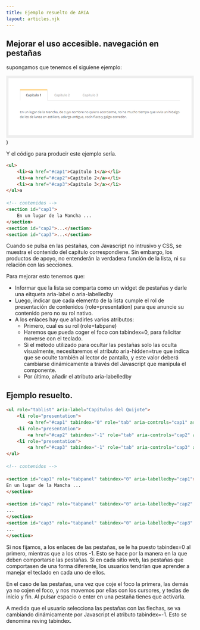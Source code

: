 ```yaml
---
title: Ejemplo resuelto de ARIA
layout: articles.njk
---
```


## Mejorar el uso accesible. navegación en pestañas

supongamos que tenemos el siguiene ejemplo: 

![](img/pestanas.png))

Y el código para producir este ejemplo sería. 

```html
<ul>
    <li><a href="#cap1">Capítulo 1</a></li>
    <li><a href="#cap2">Capítulo 2</a></li>
    <li><a href="#cap3">Capítulo 3</a></li>
</ul>a

<!-- contenidos -->
<section id="cap1">
    En un lugar de la Mancha ...
</section>
<section id="cap2">...</section>
<section id="cap3">...</section>
```

Cuando se pulsa en las pestañas, con Javascript no intrusivo y CSS, se muestra el contenido del capítulo correspondiene. Sin embargo, los productos de apoyo, no entenderán la verdadera función de la lista, ni su relación con las secciones. 

Para mejorar esto tenemos que: 

- Informar que la lista se comparta como un widget de pestañas y darle una eitqueta aria-label o aria-labelledby
- Luego, indicar que cada elemento de la lista cumple el rol de presentación de contenidos (role=presentation) para que anuncie su contenido pero no su rol nativo. 
- A los enlaces hay que añadirles varios atributos: 
    - Primero, cual es su rol (role=tabpane)
    - Haremos que pueda coger el foco con tabindex=0, para falicitar moverse con el teclado. 
    - Si el método utilizado para ocultar las pestañas solo las oculta visualmente, necesitaremos el atributo aria-hidden=true que indica que se oculte también al lector de pantalla, y este valor deberá cambiarse dinámicamente a través del Javascript que manipula el componente.
    - Por último, añadir el atributo aria-labelledby


## Ejemplo resuelto. 

```html
<ul role="tablist" aria-label="Capítulos del Quijote">
    <li role="presentation">
        <a href="#cap1" tabindex="0" role="tab" aria-controls="cap1" aria-selected="true" aria-posinset="1" aria-setsize="3">Capítulo 1</a></li>
    <li role="presentation">
        <a href="#cap2" tabindex="-1" role="tab" aria-controls="cap2" aria-posinset="2" aria-setsize="3">Capítulo 2</a></li>
    <li role="presentation">
        <a href="#cap3" tabindex="-1" role="tab" aria-controls="cap3" aria-posinset="2" aria-setsize="2">Capítulo 3</a></li>
</ul>

<!-- contenidos -->

<section id="cap1" role="tabpanel" tabindex="0" aria-labelledby="cap1">
En un lugar de la Mancha ...
</section>

<section id="cap2" role="tabpanel" tabindex="0" aria-labelledby="cap2" aria-hiden="true">
...
</section>
<section id="cap3" role="tabpanel" tabindex="0" aria-labelledby="cap3" aria-hidden=true>
...
</section>

```

Si nos fijamos, a los enlaces de las pestañas, se le ha puesto tabindex=0 al primero, mientras que a los otros -1. Esto se hace por la manera en la que deben comportarse las pestañas. Si en cada sitio web, las pestañas que comportasen de una forma diferente, los usuarios tendrían que aprender a manejar el teclado en cada uno de ellos. 

En el caso de las pestañas, una vez que coje el foco la primera, las demás ya no cojen el foco, y nos movemos por ellas con los cursores, y teclas de inicio y fin. Al pulsar espacio o enter en una pestaña tienes que activarla. 

A medida que el usuario selecciona las pestañas con las flechas, se va cambiando dinámicamente por Javascript el atributo tabindex=-1. Esto se denomina reving tabindex.



